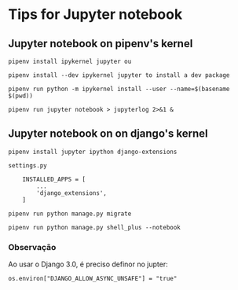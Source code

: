 # Tips for Jupyter notebook

## Jupyter notebook on pipenv's kernel

    pipenv install ipykernel jupyter ou  
    
    pipenv install --dev ipykernel jupyter to install a dev package  

    pipenv run python -m ipykernel install --user --name=$(basename $(pwd))

    pipenv run jupyter notebook > jupyterlog 2>&1 &
  
    

    
## Jupyter notebook on on django's kernel

    pipenv install jupyter ipython django-extensions  
    
    settings.py
        
        INSTALLED_APPS = [
            ...
            'django_extensions',
        ]
    
    pipenv run python manage.py migrate

    pipenv run python manage.py shell_plus --notebook

### Observação

Ao usar o Django 3.0, é preciso definor no jupter:

    os.environ["DJANGO_ALLOW_ASYNC_UNSAFE"] = "true"
